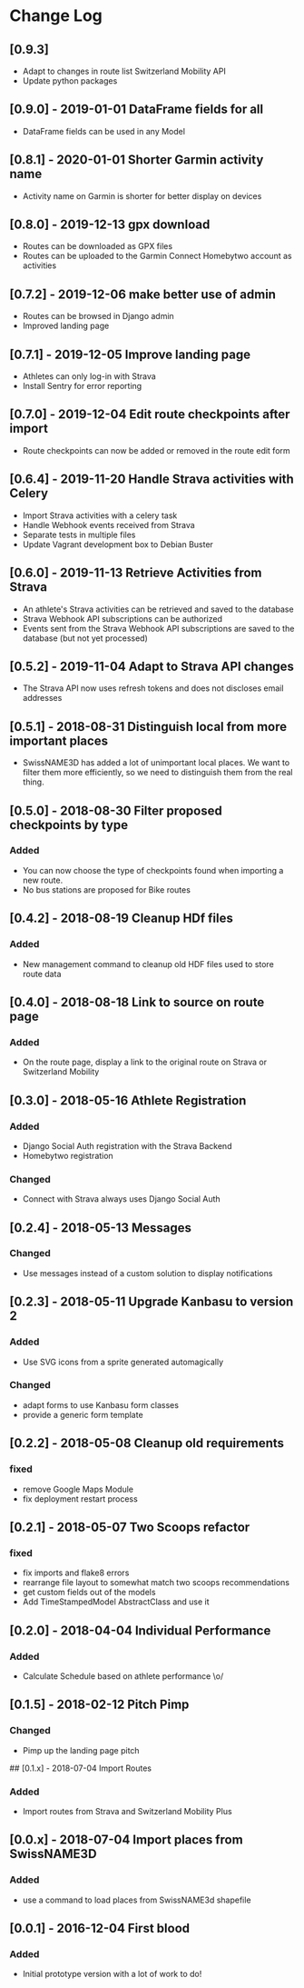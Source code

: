 # Change Log
## [0.9.3]
- Adapt to changes in route list Switzerland Mobility API
- Update python packages

## [0.9.0] - 2019-01-01 DataFrame fields for all
- DataFrame fields can be used in any Model

## [0.8.1] - 2020-01-01 Shorter Garmin activity name
- Activity name on Garmin is shorter for better display on devices

## [0.8.0] - 2019-12-13 gpx download
- Routes can be downloaded as GPX files
- Routes can be uploaded to the Garmin Connect Homebytwo account as activities

## [0.7.2] - 2019-12-06 make better use of admin
- Routes can be browsed in Django admin
- Improved landing page

## [0.7.1] - 2019-12-05 Improve landing page
- Athletes can only log-in with Strava
- Install Sentry for error reporting

## [0.7.0] - 2019-12-04 Edit route checkpoints after import
- Route checkpoints can now be added or removed in the route edit form

## [0.6.4] - 2019-11-20 Handle Strava activities with Celery
- Import Strava activities with a celery task
- Handle Webhook events received from Strava
- Separate tests in multiple files
- Update Vagrant development box to Debian Buster

## [0.6.0] - 2019-11-13 Retrieve Activities from Strava
- An athlete's Strava activities can be retrieved and saved to the database
- Strava Webhook API subscriptions can be authorized
- Events sent from the Strava Webhook API subscriptions are saved to the database (but not yet processed)

## [0.5.2] - 2019-11-04 Adapt to Strava API changes
- The Strava API now uses refresh tokens and does not discloses email addresses

## [0.5.1] - 2018-08-31 Distinguish local from more important places
- SwissNAME3D has added a lot of unimportant local places. We want to filter them more efficiently, so we need to distinguish them from the real thing.

## [0.5.0] - 2018-08-30 Filter proposed checkpoints by type
### Added
- You can now choose the type of checkpoints found when importing a new route.
- No bus stations are proposed for Bike routes

## [0.4.2] - 2018-08-19 Cleanup HDf files
### Added
- New management command to cleanup old HDF files used to store route data

## [0.4.0] - 2018-08-18 Link to source on route page
### Added
- On the route page, display a link to the original route on Strava or Switzerland Mobility

## [0.3.0] - 2018-05-16 Athlete Registration
### Added
- Django Social Auth registration with the Strava Backend
- Homebytwo registration

### Changed
- Connect with Strava always uses Django Social Auth

## [0.2.4] - 2018-05-13 Messages
### Changed
- Use messages instead of a custom solution to display notifications

## [0.2.3] - 2018-05-11 Upgrade Kanbasu to version 2
### Added
- Use SVG icons from a sprite generated automagically

### Changed
- adapt forms to use Kanbasu form classes
- provide a generic form template

## [0.2.2] - 2018-05-08 Cleanup old requirements
### fixed
- remove Google Maps Module
- fix deployment restart process

## [0.2.1] - 2018-05-07 Two Scoops refactor
### fixed
- fix imports and flake8 errors
- rearrange file layout to somewhat match two scoops recommendations
- get custom fields out of the models
- Add TimeStampedModel AbstractClass and use it

## [0.2.0] - 2018-04-04 Individual Performance
### Added
- Calculate Schedule based on athlete performance \o/

## [0.1.5] - 2018-02-12 Pitch Pimp
### Changed
- Pimp up the landing page pitch

## [0.1.x] - 2018-07-04 Import Routes
### Added
- Import routes from Strava and Switzerland Mobility Plus

## [0.0.x] - 2018-07-04 Import places from SwissNAME3D
### Added
- use a command to load places from SwissNAME3d shapefile

## [0.0.1] - 2016-12-04 First blood

### Added
- Initial prototype version with a lot of work to do!
